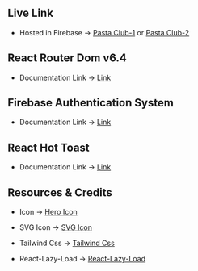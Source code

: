 ## Live Link

- Hosted in Firebase -> [Pasta Club-1](https://the-pasta-people.web.app/) or [Pasta Club-2](https://the-pasta-people.firebaseapp.com/)

## React Router Dom v6.4

- Documentation Link -> [Link](https://reactrouter.com/en/main/start/overview)

## Firebase Authentication System

- Documentation Link -> [Link](https://firebase.google.com/docs/auth?authuser=0&hl=en)

## React Hot Toast

- Documentation Link -> [Link](https://www.npmjs.com/package/react-toastify)

## Resources & Credits

- Icon -> [Hero Icon](https://react-icons.github.io/react-icons/)

- SVG Icon -> [SVG Icon](https://iconscout.com/icons/google)

- Tailwind Css -> [Tailwind Css](https://tailwindcss.com/)

- React-Lazy-Load -> [React-Lazy-Load](https://www.npmjs.com/package/react-lazy-load-image-component)
